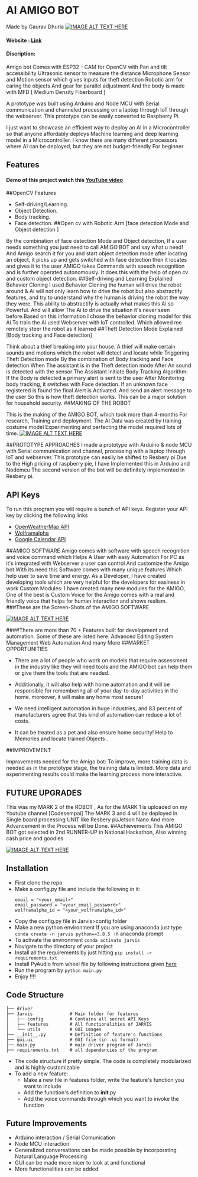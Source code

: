 #  AI AMIGO BOT
Made by Gaurav Dhuria
[![IMAGE ALT TEXT HERE](https://blogger.googleusercontent.com/img/b/R29vZ2xl/AVvXsEjODmX1dEDhFJJqo3wB0I8adl9BwC3OsfeJsZ0ccwz62uin_0oqJZelQS2H3hx58wf99x5KjZK7BbMovUV18qNxVYIvaTY3nWe9YWkg_IvZmU5tWWDxgKwDZFCCWfxknD8xaeJk44jr7QoxiCShMG7eTETePewEriRXUMyUHeebT-bQZrX_17mxvb972w/s1920/AMIGO-BOT-2.18.png)](https://youtu.be/Z5rdSA0lvNo)

####  Website :  [Link](Codesempai.com)

#### Discription: 
Amigo bot Comes with
ESP32 - CAM for OpenCV with Pan and tilt accessibility
Ultrasonic sensor to measure the distance 
Microphone Sensor  and Motion sensor  which gives inputs for theft detection
Robotic arm for caring the objects
And gear for parallel adjustment
And the body is made with MFD [ Medium Density Fiberboard ]

A prototype was built using Arduino and Node MCU with Serial communication and channeled processing on a laptop through IoT through the webserver. This prototype can be easily converted to Raspberry Pi.

I just want to showcase an efficient way to deploy an AI in a Microcontroller 
so that anyone affordably deploys Machine learning and deep learning model in a Microcontroller.
I know there are many different processors where AI can be deployed, but they are not budget-friendly
For beginner 



## Features

#### Demo of this project watch this [YouTube video](https://youtu.be/Z5rdSA0lvNo)
##OpenCV Features
- Self-driving/Learning.
- Object Detection.
- Body tracking.
- Face detection.
 ##Open cv with Robotic Arm
[face detection Mode and Object detection ]

By the combination of face detection Mode and Object detection,
If a user needs something you just need to call AMIGO BOT and say what u need!
And Amigo search it for you and start object detection mode after locating an object, it picks up and gets switched with face detection then it locates and gives it to the user
AMIGO takes Commands with speech recognition and is further operated autonomously.
It does this with the help of open cv and custom object detection. 
##Self-driving and Learning Explained
Behavior Cloning
I used Behavior Cloning the human will drive the robot around & Ai will not only learn how to drive the robot but also abstractify features, and try to understand why the human is driving the robot the way they were. This ability to abstractify is actually what makes this Ai so Powerful.
And will allow The Ai to drive the situation it's never seen before.Based on this information I chose the behavior cloning model for this Ai.To train the Ai used Webserver with IoT controlled. Which allowed me remotely steer the robot as it learned
##Theft Detection Mode Explained
[Body tracking and Face detection]

Think about a thief breaking into your house. A thief will make certain sounds and motions which the robot will detect and locate while Triggering Theft Detection mode By the combination of Body tracking and Face detection When The assistant is in the Theft detection mode After An sound is detected with the sensor The Assistant initiate Body Tracking Algorithm: If the Body is detected a primary alert is sent to the user After Monitoring body tracking, it switches with Face detection. If an unknown face registered is found the final Alert is Activated. And send an alert message to the user
So this is how theft detection works. This can be a major solution for household security.
##MAKING OF THE ROBOT

This is the making of the AMIGO BOT, which took more than 4-months For research,
Training and deployment. The AI Data was created by training costume model
Experimenting and perfecting the model required lots of time.
[![IMAGE ALT TEXT HERE](https://blogger.googleusercontent.com/img/b/R29vZ2xl/AVvXsEjd1JSdqSSYS2N6ggWDv4apMptWdUlgHqGrXAWHWSDfs2uhiOcYKxxQzxqB-H-5zJLw-jryXfF0y3IIFtMSJMZLdcDuBg9UPgj2Iyagj9ZC8oqZos0mtQpcmi64Z6m6LgGGfICac4yvkRWdYHgqdeUjOvKkD8CMdyh9SNM6JdW3sS2meSVvHtNba9VVug/s3264/ddfs_edited.jpg)](https://youtu.be/Z5rdSA0lvNo)

##PROTOTYPE APPROACHES
I made a prototype with Arduino & node MCU with Serial communication and channel, 
processing with a laptop through IoT and webserver. This prototype can easily be shifted to Resbery pi Due
to the High pricing of raspberry pie, I have Implemented this in Arduino and Nodemcu The second version of the bot
will be definitely implemented in Resbery pi.

## API Keys
To run this program you will require a bunch of API keys. Register your API key by clicking the following links

- [OpenWeatherMap API](https://openweathermap.org/api)
- [Wolframalpha](https://www.wolframalpha.com/)
- [Google Calendar API](https://developers.google.com/calendar/auth)


##AMIGO SOFTWARE
Amigo comes with software  with speech recognition and voice command which Helps A User with easy Automation For PC as  it's integrated with Webserver a user can control And customize the Amigo bot With its need this Software comes with many unique features
Which help user to save time and energy. As a Developer, I have created developing tools which are very helpful for the developers for easiness in work
Custom Modules: I have created many new modules for the AMIGO, One of the best is Custom Voice for the Amigo comes with a real and friendly voice that helps for human interaction and shows realism.
###These are the Screen-Shots of the
 AMIGO SOFTWARE

[![IMAGE ALT TEXT HERE](https://blogger.googleusercontent.com/img/b/R29vZ2xl/AVvXsEgg-n6WdxAdTsYZx_uQql69aGOCEit1AT4OTbkIZZsG4_sqvwjahnb51VISeaGD0P3uVGDBd2FgzfwFdf82XIZygtLJM4noOXuCXzSehxxULsqix5AomLTiJ1bTUOIDlLtDKbTp5VhR8abj0s1SROE3DwcJZS2oqCh6BQFiFQgL04P9aOnTc27Qgk7Fsw/s2377/SOFTWARE.png)](https://youtu.be/Z5rdSA0lvNo)



####There are more than 70 + Features built for development and automation.
Some of these are listed here.
Advanced Editing
System Management
Web Automation
And many More
##MARKET OPPORTUNITIES
- There are a lot of people who work on models that require assessment in the industry like they will need tools and the AMIGO bot can help them or give them the tools that are needed.

- Additionally, it will also help with home automation and it will be responsible for remembering all of your day-to-day activities in the home. moreover, it will make any home most secure!

- We need intelligent automation in huge industries, and 83 percent of manufacturers agree that this kind of automation can reduce a lot of costs.

- It can be treated as a pet and also ensure home security! Help to Memories and locate trained Objects .




##IMPROVEMENT

Improvements needed for the Amigo bot:
To improve, more training data is needed as in the prototype stage, the training data is limited. More data and experimenting results could make the learning process more interactive.
## FUTURE UPGRADES
This was my MARK 2 of the ROBOT , As for the MARK 1 is uploaded on my Youtube channel [Codesempai]
The MARK 3 and 4 will be deployed in Single board processing UNIT like Resbery pi/Jetson Nano And more Advancement in the Process will be Done.
##Achievements
This AMIGO BOT got selected in 2nd RUNNER-UP in National Hackathon,
Also winning cash price and goodies

[![IMAGE ALT TEXT HERE](https://blogger.googleusercontent.com/img/b/R29vZ2xl/AVvXsEiQ_05jKWIpMpqvJalZTXYh1Ho2d4qE2A6hcOCsk4yTVoHl0UMey2YtwVN0bi7kOr3xcgWOOvRyj2ar_9nwwgyUqyy2riEIeyMkMkiO_GBYgumC7YwaaIez9bffsoNcnsQcnzy9wcMirnTa_OBUMUsWmZyoi8uVuQnBGs8zrZh9g4p-HVUhVmkCpZrqPg/s1928/NEWS.png)](https://youtu.be/Z5rdSA0lvNo)














## Installation

- First clone the repo
- Make a config.py file and include the following in it:
    ```weather_api_key = "<your_api_key>"
    email = "<your_email>"
    email_password = "<your_email_password>"
    wolframalpha_id = "<your_wolframalpha_id>"
- Copy the config.py file in Jarvis>config folder
- Make a new python environment
    If you are using anaconda just type ```conda create -n jarvis python==3.8.5 ``` in anaconda prompt
- To activate the environment ``` conda activate jarvis ```
- Navigate to the directory of your project
- Install all the requirements by just hitting ``` pip install -r requirements.txt ```
- Install PyAudio from wheel file by following instructions given [here](https://stackoverflow.com/a/55630212)
- Run the program by ``` python main.py ```
- Enjoy !!!!

## Code Structure


    ├── driver
    ├── Jarvis              # Main folder for features 
    │   ├── config          # Contains all secret API Keys
    │   ├── features        # All functionalities of JARVIS 
    │   └── utils           # GUI images
    ├── __init__.py         # Definition of feature's functions
    ├── gui.ui              # GUI file (in .ui format)
    ├── main.py             # main driver program of Jarvis
    ├── requirements.txt    # all dependencies of the program

- The code structure if pretty simple. The code is completely modularized and is highly customizable
- To add a new feature:
  -  Make a new file in features folder, write the feature's function you want to include
  - Add the function's definition to __init__.py
  - Add the voice commands through which you want to invoke the function


## Future Improvements
- Arduino interaction / Serial Comunication
- Node MCU interaction
- Generalized conversations can be made possible by incorporating Natural Language Processing
- GUI can be made more nicer to look at and functional
- More functionalities can be added
